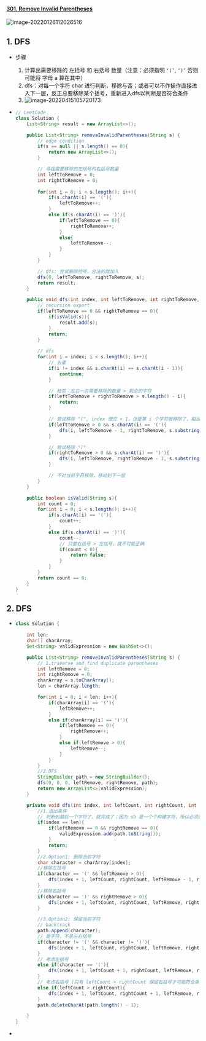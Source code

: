 #### [301. Remove Invalid Parentheses](https://leetcode-cn.com/problems/remove-invalid-parentheses/)

![image-20220126112026516](https://raw.githubusercontent.com/TWDH/Leetcode-From-Zero/pictures/img/image-20220126112026516.png)

## 1. DFS

- 步骤

  1. 计算出需要移除的 左括号 和 右括号 数量（注意：必须指明 `‘(’`, `‘)’` 否则可能将 字母 a 算在其中）
  2. dfs：对每一个字符 char 进行判断，移除与否；或者可以不作操作直接进入下一层，反正总要移除某个括号，重新进入dfs以判断是否符合条件
  3. ![image-20220415105720173](https://raw.githubusercontent.com/TWDH/Leetcode-From-Zero/pictures/img/image-20220415105720173.png)

- ```java
  // LeetCode
  class Solution {
      List<String> result = new ArrayList<>();
  
      public List<String> removeInvalidParentheses(String s) {
          // edge condition
          if(s == null || s.length() == 0){
              return new ArrayList<>();
          }
  
          // 寻找需要移除的左括号和右括号数量
          int leftToRemove = 0;
          int rightToRemove = 0;
          
          for(int i = 0; i < s.length(); i++){
              if(s.charAt(i) == '('){
                  leftToRemove++;
              }
              else if(s.charAt(i) == ')'){
                  if(leftToRemove == 0){
                      rightToRemove++;
                  }
                  else{
                      leftToRemove--;
                  }
              }
          }
  
          // dfs: 尝试删除括号，合法的就加入
          dfs(0, leftToRemove, rightToRemove, s);
          return result;
      }
  
      public void dfs(int index, int leftToRemove, int rightToRemove, String s){
          // recursion export
          if(leftToRemove == 0 && rightToRemove == 0){
              if(isValid(s)){
                  result.add(s);
              }
              return;
          }
          
          // dfs
          for(int i = index; i < s.length(); i++){
              // 去重
              if(i != index && s.charAt(i) == s.charAt(i - 1)){
                  continue;
              }
  
              // 枝剪：左右一共需要移除的数量 > 剩余的字符
              if(leftToRemove + rightToRemove > s.length() - i){
                  return;
              }
  
              // 尝试移除 "(", index 理应 + 1，但是第 i 个字符被移除了，相当于进入判断下一个字符 i + 1
              if(leftToRemove > 0 && s.charAt(i) == '('){
                  dfs(i, leftToRemove - 1, rightToRemove, s.substring(0, i) + s.substring(i + 1));
              }
  
              // 尝试移除 ")"
              if(rightToRemove > 0 && s.charAt(i) == ')'){
                  dfs(i, leftToRemove, rightToRemove - 1, s.substring(0, i) + s.substring(i + 1));
              } 
  
              // 不对当前字符移除，移动到下一层        
          }
      }
  
      public boolean isValid(String s){
          int count = 0;
          for(int i = 0; i < s.length(); i++){
              if(s.charAt(i) == '('){
                  count++;
              }
              else if(s.charAt(i) == ')'){
                  count--;
                  // 只要右括号 > 左括号，就不可能正确
                  if(count < 0){
                      return false;
                  }
              }
          }
          return count == 0;
      }
  }
  ```

## 2. DFS

- ```java
  class Solution {
  
      int len;
      char[] charArray;
      Set<String> validExpression = new HashSet<>();
  
      public List<String> removeInvalidParentheses(String s) {
          // 1.traverse and find duplicate parentheses
          int leftRemove = 0;
          int rightRemove = 0;
          charArray = s.toCharArray();
          len = charArray.length;
  
          for(int i = 0; i < len; i++){
              if(charArray[i] == '('){
                  leftRemove++;
              }
              else if(charArray[i] == ')'){
                  if(leftRemove == 0){
                      rightRemove++;
                  }
                  else if(leftRemove > 0){
                      leftRemove--;
                  }
              }
          }
          //2.DFS
          StringBuilder path = new StringBuilder();
          dfs(0, 0, 0, leftRemove, rightRemove, path);
          return new ArrayList<>(validExpression);
      }
  
      private void dfs(int index, int leftCount, int rightCount, int leftRemove, int rightRemove, StringBuilder path){
          //1.退出条件
          // 判断到最后一个字符了，就完成了；因为 sb 是一个个构建字符，所以必须到最后，才能构建完成
          if(index == len){
              if(leftRemove == 0 && rightRemove == 0){
                  validExpression.add(path.toString());
              }
              return;
          } 
          //2.Option1: 删除当前字符
          char character = charArray[index];
          //移除左括号
          if(character == '(' && leftRemove > 0){
              dfs(index + 1, leftCount, rightCount, leftRemove - 1, rightRemove, path);
          }
          //移除右括号
          if(character == ')' && rightRemove > 0){
              dfs(index + 1, leftCount, rightCount, leftRemove, rightRemove - 1, path);
          } 
  
          //3.Option2: 保留当前字符
          // backtrack
          path.append(character);
          // 是字符，不是左右括号
          if(character != '(' && character != ')'){
              dfs(index + 1, leftCount, rightCount, leftRemove, rightRemove, path);
          }
          // 考虑左括号
          else if(character == '('){
              dfs(index + 1, leftCount + 1, rightCount, leftRemove, rightRemove, path);
          }
          // 考虑右括号 (只有 leftCount > rightCount 保留右括号才可能符合条件)
          else if(leftCount > rightCount){
              dfs(index + 1, leftCount, rightCount + 1, leftRemove, rightRemove, path);
          }
          path.deleteCharAt(path.length() - 1);
  
      }
  }
  ```

- 